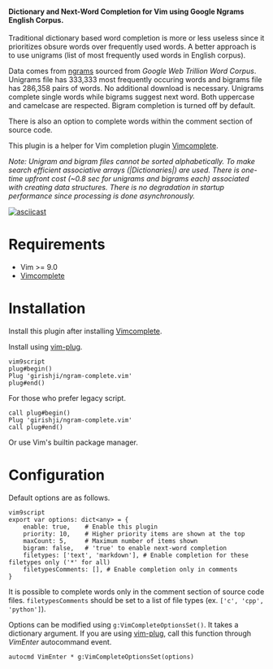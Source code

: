 #### Dictionary and Next-Word Completion for Vim using Google Ngrams English Corpus.

Traditional dictionary based word completion is more or less useless since it
prioritizes obsure words over frequently used words. A better approach is to use
unigrams (list of most frequently used words in English corpus).

Data comes from [ngrams](http://norvig.com/ngrams/) sourced from _Google Web
Trillion Word Corpus_. Unigrams file has 333,333 most frequently occuring words and
bigrams file has 286,358 pairs of words. No additional download is necessary.
Unigrams complete single words while bigrams suggest next word. Both uppercase
and camelcase are respected. Bigram completion is turned off by default.

There is also an option to complete words within the comment section of source code.

This plugin is a helper for Vim completion plugin
[Vimcomplete](https://github.com/girishji/vimcomplete).

_Note: Unigram and bigram files cannot be sorted alphabetically. To make search
efficient associative arrays (|Dictionaries|) are used. There is one-time
upfront cost (~0.8 sec for unigrams and bigrams each) associated with creating
data structures. There is no degradation in startup performance since
processing is done asynchronously._


[![asciicast](https://asciinema.org/a/ROsT1n4Z0mJJM1thotftJcb1U.svg)](https://asciinema.org/a/ROsT1n4Z0mJJM1thotftJcb1U)

# Requirements

- Vim >= 9.0
- [Vimcomplete](https://github.com/girishji/vimcomplete)

# Installation

Install this plugin after installing [Vimcomplete](https://github.com/girishji/vimcomplete).

Install using [vim-plug](https://github.com/junegunn/vim-plug).

```
vim9script
plug#begin()
Plug 'girishji/ngram-complete.vim'
plug#end()
```

For those who prefer legacy script.

```
call plug#begin()
Plug 'girishji/ngram-complete.vim'
call plug#end()
```

Or use Vim's builtin package manager.

# Configuration

Default options are as follows.

```
vim9script
export var options: dict<any> = {
    enable: true,    # Enable this plugin
    priority: 10,    # Higher priority items are shown at the top
    maxCount: 5,     # Maximum number of items shown
    bigram: false,   # 'true' to enable next-word completion
    filetypes: ['text', 'markdown'], # Enable completion for these filetypes only ('*' for all)
    filetypesComments: [], # Enable completion only in comments
}
```

It is possible to complete words only in the comment section of source code
files. `filetypesComments` should be set to a list of file types (ex. `['c',
'cpp', 'python']`).

Options can be modified using `g:VimCompleteOptionsSet()`. It takes a dictionary
argument. If you are using [vim-plug](https://github.com/junegunn/vim-plug),
call this function through _VimEnter_ autocommand event.

```
autocmd VimEnter * g:VimCompleteOptionsSet(options)
```

